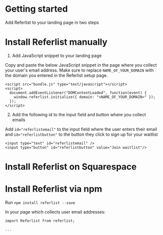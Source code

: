 # Getting started

Add Referlist to your landing page in two steps

# Install Referlist manually

1. Add JavaScript snippet to your landing page

Copy and paste the below JavaScript snippet in the page where you collect your user's email address. Make sure to replace `NAME_OF_YOUR_DOMAIN` with the domain you entered in the Referlist setup page.

```
<script src="bundle.js" type="text/javascript"></script>
<script>
  document.addEventListener("DOMContentLoaded", function(event) {
  	window.referlist.initialize({ domain: "<NAME_OF_YOUR_DOMAIN>" });
  });
</script>
```

2. Add the following id to the input field and button where you collect emails

Add `id="referlistemail"` to the input field where the user enters their email and `id="referlistbutton"` to the button they click to sign up for your waitlist

```
<input type="text" id="referlistemail" />
<input type="button" id="referlistbutton" value="Join waitlist"/>
```

# Install Referlist on Squarespace



# Install Referlist via npm

Run `npm install referlist --save`

In your page which collects user email addresses:

```
import Referlist from referlist;

...


```

